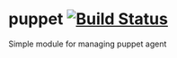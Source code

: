 # puppet [![Build Status](https://travis-ci.org/lutak-srce/puppet.svg)](https://travis-ci.org/lutak-srce/puppet)
Simple module for managing puppet agent

